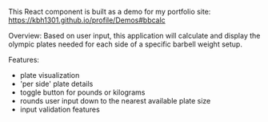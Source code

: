 This React component is built as a demo for my portfolio site: https://kbh1301.github.io/profile/Demos#bbcalc

Overview:
Based on user input, this application will calculate and display the olympic plates needed
for each side of a specific barbell weight setup.

Features:
- plate visualization
- 'per side' plate details
- toggle button for pounds or kilograms
- rounds user input down to the nearest available plate size
- input validation features
